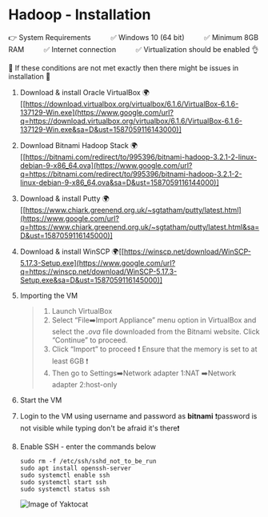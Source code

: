 
# Hadoop - Installation

👉 System Requirements
&nbsp;&nbsp;&nbsp;&nbsp;&nbsp;&nbsp;&nbsp;&nbsp;&nbsp;✅ Windows 10 (64 bit)
&nbsp;&nbsp;&nbsp;&nbsp;&nbsp;&nbsp;&nbsp;&nbsp;&nbsp;✅ Minimum 8GB RAM
&nbsp;&nbsp;&nbsp;&nbsp;&nbsp;&nbsp;&nbsp;&nbsp;&nbsp;✅ Internet connection
&nbsp;&nbsp;&nbsp;&nbsp;&nbsp;&nbsp;&nbsp;&nbsp;&nbsp;✅ Virtualization should be enabled 👌

🚫 If these conditions are not met exactly then there might be issues in installation 🚫

1.  Download & install Oracle VirtualBox
🌍[[https://download.virtualbox.org/virtualbox/6.1.6/VirtualBox-6.1.6-137129-Win.exe](https://www.google.com/url?q=https://download.virtualbox.org/virtualbox/6.1.6/VirtualBox-6.1.6-137129-Win.exe&sa=D&ust=1587059116143000)]

2.  Download Bitnami Hadoop Stack
🌍[[https://bitnami.com/redirect/to/995396/bitnami-hadoop-3.2.1-2-linux-debian-9-x86_64.ova](https://www.google.com/url?q=https://bitnami.com/redirect/to/995396/bitnami-hadoop-3.2.1-2-linux-debian-9-x86_64.ova&sa=D&ust=1587059116144000)]

3.  Download & install Putty
🌍[[https://www.chiark.greenend.org.uk/~sgtatham/putty/latest.html](https://www.google.com/url?q=https://www.chiark.greenend.org.uk/~sgtatham/putty/latest.html&sa=D&ust=1587059116145000)]

4.  Download & install WinSCP
🌍[[https://winscp.net/download/WinSCP-5.17.3-Setup.exe](https://www.google.com/url?q=https://winscp.net/download/WinSCP-5.17.3-Setup.exe&sa=D&ust=1587059116145000)]

5.  Importing the VM
    >1.  Launch VirtualBox
    >2.  Select “File➡️Import Appliance” menu option in VirtualBox and select the *.ova* file downloaded from the Bitnami website. Click “Continue” to proceed.
    >3.  Click “Import” to proceed
    ❗ Ensure that the memory is set to at least 6GB ❗
    >4.  Then go to Settings➡️Network adapter 1:NAT
    ➡️Network adapter 2:host-only

6.  Start the VM
7.  Login to the VM using username and password as **bitnami**
❗password is not visible while typing don't be afraid it's there❗

8.  Enable SSH - enter the commands below
	```shell
	sudo rm -f /etc/ssh/sshd_not_to_be_run
	sudo apt install openssh-server
	sudo systemctl enable ssh
	sudo systemctl start ssh
	sudo systemctl status ssh
	```
	![Image of Yaktocat]([https://raw.githubusercontent.com/nipun24/hadoop-install-docs/master/images/image1.png](https://raw.githubusercontent.com/nipun24/hadoop-install-docs/master/images/image1.png))
